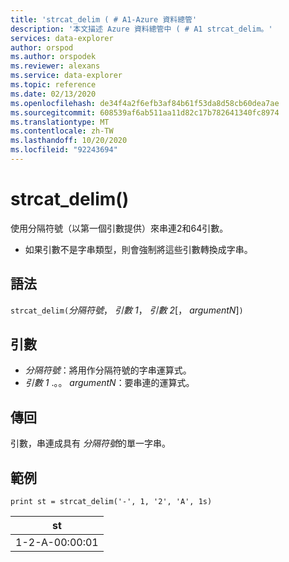 ```yaml
---
title: 'strcat_delim ( # A1-Azure 資料總管'
description: '本文描述 Azure 資料總管中 ( # A1 strcat_delim。'
services: data-explorer
author: orspod
ms.author: orspodek
ms.reviewer: alexans
ms.service: data-explorer
ms.topic: reference
ms.date: 02/13/2020
ms.openlocfilehash: de34f4a2f6efb3af84b61f53da8d58cb60dea7ae
ms.sourcegitcommit: 608539af6ab511aa11d82c17b782641340fc8974
ms.translationtype: MT
ms.contentlocale: zh-TW
ms.lasthandoff: 10/20/2020
ms.locfileid: "92243694"
---
```

# <a name="strcat_delim"></a>strcat_delim()

使用分隔符號（以第一個引數提供）來串連2和64引數。

 * 如果引數不是字串類型，則會強制將這些引數轉換成字串。

## <a name="syntax"></a>語法

`strcat_delim(`*分隔符號*， *引數 1*， *引數 2*[， *argumentN*]`)`

## <a name="arguments"></a>引數

* *分隔符號*：將用作分隔符號的字串運算式。
* *引數 1* .。。 *argumentN*：要串連的運算式。

## <a name="returns"></a>傳回

引數，串連成具有 *分隔符號*的單一字串。

## <a name="examples"></a>範例

```kusto
print st = strcat_delim('-', 1, '2', 'A', 1s)

```

|st|
|---|
|1-2-A-00:00:01|
